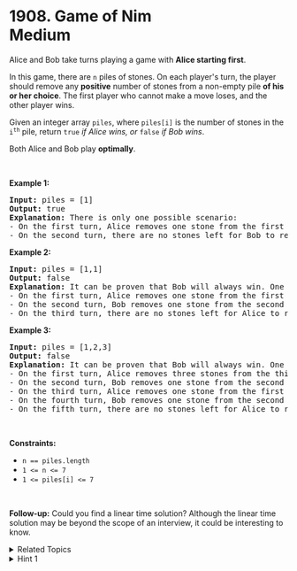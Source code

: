 
# 1908. Game of Nim<br> Medium

<p>Alice and Bob take turns playing a game with <strong>Alice starting first</strong>.</p>

<p>In this game, there are <code>n</code> piles of stones. On each player&#39;s turn, the player should remove any <strong>positive</strong> number of stones from a non-empty pile <strong>of his or her choice</strong>. The first player who cannot make a move loses, and the other player wins.</p>

<p>Given an integer array <code>piles</code>, where <code>piles[i]</code> is the number of stones in the <code>i<sup>th</sup></code> pile, return <code>true</code><em> if Alice wins, or </em><code>false</code><em> if Bob wins</em>.</p>

<p>Both Alice and Bob play <strong>optimally</strong>.</p>

<p>&nbsp;</p>
<p><strong class="example">Example 1:</strong></p>

<pre>
<strong>Input:</strong> piles = [1]
<strong>Output:</strong> true
<strong>Explanation:</strong> There is only one possible scenario:
- On the first turn, Alice removes one stone from the first pile. piles = [0].
- On the second turn, there are no stones left for Bob to remove. Alice wins.
</pre>

<p><strong class="example">Example 2:</strong></p>

<pre>
<strong>Input:</strong> piles = [1,1]
<strong>Output:</strong> false
<strong>Explanation:</strong> It can be proven that Bob will always win. One possible scenario is:
- On the first turn, Alice removes one stone from the first pile. piles = [0,1].
- On the second turn, Bob removes one stone from the second pile. piles = [0,0].
- On the third turn, there are no stones left for Alice to remove. Bob wins.
</pre>

<p><strong class="example">Example 3:</strong></p>

<pre>
<strong>Input:</strong> piles = [1,2,3]
<strong>Output:</strong> false
<strong>Explanation:</strong> It can be proven that Bob will always win. One possible scenario is:
- On the first turn, Alice removes three stones from the third pile. piles = [1,2,0].
- On the second turn, Bob removes one stone from the second pile. piles = [1,1,0].
- On the third turn, Alice removes one stone from the first pile. piles = [0,1,0].
- On the fourth turn, Bob removes one stone from the second pile. piles = [0,0,0].
- On the fifth turn, there are no stones left for Alice to remove. Bob wins.</pre>

<p>&nbsp;</p>
<p><strong>Constraints:</strong></p>

<ul>
	<li><code>n == piles.length</code></li>
	<li><code>1 &lt;= n &lt;= 7</code></li>
	<li><code>1 &lt;= piles[i] &lt;= 7</code></li>
</ul>

<p>&nbsp;</p>
<p><strong>Follow-up:</strong> Could you find a linear time solution? Although the linear time solution may be beyond the scope of an interview, it could be interesting to know.</p>


<details>

<summary> Related Topics </summary>

-	`Array`
-	`Math`
-	`Dynamic Programming`
-	`Bit Manipulation`
-	`Brainteaser`
-	`Game Theory`

</details>


<details>
<summary> Hint 1 </summary>
Simulate the game and try all possible moves for each player.
</details>